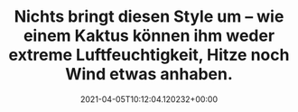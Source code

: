 ---
date: '2021-04-05T10:12:04.120232+00:00'
found_at: '2014-12-02'
found_url: http://www.garnier.de/styling/maenner-styling/maenner-styling-produkte/styling-men-brands-survivor/survivor-gel
title: Nichts bringt diesen Style um – wie einem Kaktus können ihm weder extreme Luftfeuchtigkeit,
  Hitze noch Wind etwas anhaben.
---